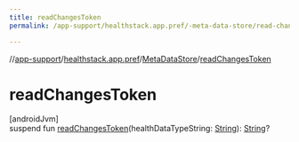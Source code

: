```yaml
---
title: readChangesToken
permalink: /app-support/healthstack.app.pref/-meta-data-store/read-changes-token.html

---
```

//[app-support](../../../index.html)/[healthstack.app.pref](../index.html)/[MetaDataStore](index.html)/[readChangesToken](read-changes-token.html)



# readChangesToken



[androidJvm]\
suspend fun [readChangesToken](read-changes-token.html)(healthDataTypeString: [String](https://kotlinlang.org/api/latest/jvm/stdlib/kotlin/-string/index.html)): [String](https://kotlinlang.org/api/latest/jvm/stdlib/kotlin/-string/index.html)?




